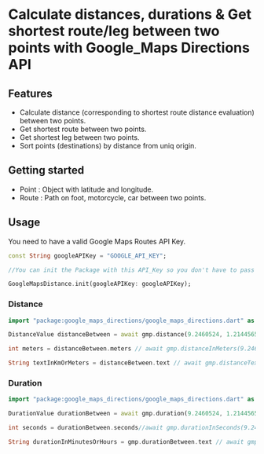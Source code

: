 <!--
This README describes the package. If you publish this package to pub.dev,
this README's contents appear on the landing page for your package.

For information about how to write a good package README, see the guide for
[writing package pages](https://dart.dev/guides/libraries/writing-package-pages).

For general information about developing packages, see the Dart guide for
[creating packages](https://dart.dev/guides/libraries/create-library-packages)
and the Flutter guide for
[developing packages and plugins](https://flutter.dev/developing-packages).
-->

# Calculate distances, durations & Get shortest route/leg between two points with Google_Maps Directions API

## Features

- Calculate distance (corresponding to shortest route distance evaluation) between two points.
- Get shortest route between two points.
- Get shortest leg between two points.
- Sort points (destinations) by distance from uniq origin.

## Getting started

- Point : Object with latitude and longitude.
- Route : Path on foot, motorcycle, car between two points.

## Usage

You need to have a valid Google Maps Routes API Key.

```dart
const String googleAPIKey = "GOOGLE_API_KEY";

//You can init the Package with this API_Key so you don't have to pass it as an argument to it's methods.

GoogleMapsDistance.init(googleAPIKey: googleAPIKey);
```

### Distance

```dart
import "package:google_maps_directions/google_maps_directions.dart" as gmp;

DistanceValue distanceBetween = await gmp.distance(9.2460524, 1.2144565, 6.1271617, 1.2345417, googleAPIKey : googleAPIKey); //gmp.distance(9.2460524, 1.2144565, 6.1271617, 1.2345417) or without passing the API_KEY if the plugin is already initialized with it's value.

int meters = distanceBetween.meters // await gmp.distanceInMeters(9.2460524, 1.2144565, 6.1271617, 1.2345417, googleAPIKey : googleAPIKey);

String textInKmOrMeters = distanceBetween.text // await gmp.distanceText(9.2460524, 1.2144565, 6.1271617, 1.2345417, googleAPIKey : googleAPIKey);
```

### Duration

```dart
import "package:google_maps_directions/google_maps_directions.dart" as gmp;

DurationValue durationBetween = await gmp.duration(9.2460524, 1.2144565, 6.1271617, 1.2345417, googleAPIKey : googleAPIKey);

int seconds = durationBetween.seconds//await gmp.durationInSeconds(9.2460524, 1.2144565, 6.1271617, 1.2345417, googleAPIKey : googleAPIKey);

String durationInMinutesOrHours = gmp.durationBetween.text // await gmp.durationText(9.2460524, 1.2144565, 6.1271617, 1.2345417, googleAPIKey : googleAPIKey);
```
